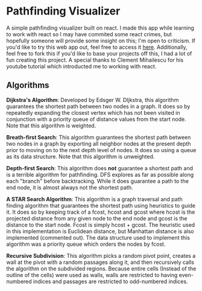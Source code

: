# Pathfinding Visualizer
A simple pathfinding visualizer built on react. I made this app while learning to work with react so I may have commited some react crimes, but hopefully someone will provide some insight on this; I'm open to criticism. If you'd like to try this web app out, feel free to access it [here](https://pathfinding-visualizer-react.herokuapp.com/). Additionally, feel free to fork this if you'd like to base your projects off this, I had a lot of fun creating this project. A special thanks to Clement Mihailescu for his youtube tutorial which introducted me to working with react.

## Algorithms
**Dijkstra's Algorithm**: Developed by Edsger W. DIjkstra, this algorithm guarantees the shortest path between two nodes in a graph. It does so by repeatedly expanding the closest vertex which has not been visited in conjunction with a priority queue of distance values from the start node. Note that this algorithm is weighted.

**Breath-first Search**: This algorithm guarantees the shortest path between two nodes in a graph by exporting all neighbor nodes at the present depth prior to moving on to the next depth level of nodes. It does so using a queue as its data structure. Note that this algorithm is unweighted.

**Depth-first Search**: This algorithm does **not** guarantee a shortest path and is a terrible algorithm for pathfinding. DFS explores as far as possible along each "branch" before backtracking. While it does guarantee a path to the end node, it is almost always not the shortest path.

**A STAR Search Algorithm**: This algorithm is a graph traversal and path finding algorithm that guarantees the shortest path using heuristics to guide it. It does so by keeping track of a fcost, hcost and gcost where hcost is the projected distance from any given node to the end node and gcost is the distance to the start node. Fcost is simply hcost + gcost. The heuristic used in this implementation is Euclidean distance, but Manhattan distance is also implemented (commented out). The data structure used to implement this algorithm was a priority queue which orders the nodes by fcost.

**Recursive Subdivision**: This algorithm picks a random pivot point, creates a wall at the pivot with a random passages along it, and then recursively calls the algorithm on the subdivided regions. Because entire cells (Instead of the outline of the cells) were used as walls, walls are restricted to having even-numbered indices and passages are restricted to odd-numbered indices.
